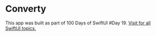#  Converty
This app was built as part of 100 Days of SwiftUI #Day 19. [Visit for all SwiftUI topics.](https://gorkem.co/swiftui/)

